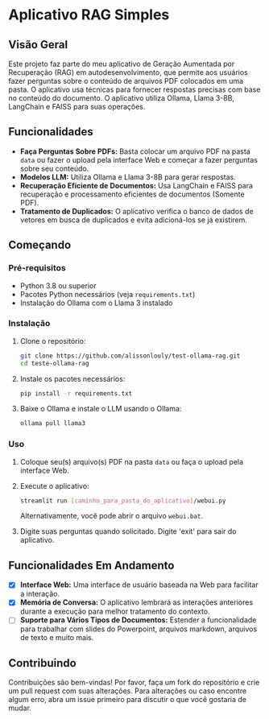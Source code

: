 # Aplicativo RAG Simples

## Visão Geral

Este projeto faz parte do meu aplicativo de Geração Aumentada por Recuperação (RAG) em autodesenvolvimento, que permite aos usuários fazer perguntas sobre o conteúdo de arquivos PDF colocados em uma pasta. O aplicativo usa técnicas para fornecer respostas precisas com base no conteúdo do documento. O aplicativo utiliza Ollama, Llama 3-8B, LangChain e FAISS para suas operações.

## Funcionalidades

- **Faça Perguntas Sobre PDFs:** Basta colocar um arquivo PDF na pasta `data` ou fazer o upload pela interface Web e começar a fazer perguntas sobre seu conteúdo.
- **Modelos LLM:** Utiliza Ollama e Llama 3-8B para gerar respostas.
- **Recuperação Eficiente de Documentos:** Usa LangChain e FAISS para recuperação e processamento eficientes de documentos (Somente PDF).
- **Tratamento de Duplicados:** O aplicativo verifica o banco de dados de vetores em busca de duplicados e evita adicioná-los se já existirem.

## Começando

### Pré-requisitos

- Python 3.8 ou superior
- Pacotes Python necessários (veja `requirements.txt`)
- Instalação do Ollama com o Llama 3 instalado

### Instalação

1. Clone o repositório:
   ```bash
   git clone https://github.com/alissonlouly/test-ollama-rag.git
   cd teste-ollama-rag
   ```
2. Instale os pacotes necessários:
   ```bash
   pip install -r requirements.txt
   ```
3. Baixe o Ollama e instale o LLM usando o Ollama:
   ```bash
   ollama pull llama3
   ```

### Uso

1. Coloque seu(s) arquivo(s) PDF na pasta `data` ou faça o upload pela interface Web.
2. Execute o aplicativo:

   ```bash
   streamlit run [caminho_para_pasta_do_aplicativo]/webui.py
   ```

   Alternativamente, você pode abrir o arquivo `webui.bat`.
3. Digite suas perguntas quando solicitado. Digite 'exit' para sair do aplicativo.

## Funcionalidades Em Andamento

- [X] **Interface Web:** Uma interface de usuário baseada na Web para facilitar a interação.
- [X] **Memória de Conversa:** O aplicativo lembrará as interações anteriores durante a execução para melhor tratamento do contexto.
- [ ] **Suporte para Vários Tipos de Documentos:** Estender a funcionalidade para trabalhar com slides do Powerpoint, arquivos markdown, arquivos de texto e muito mais.

## Contribuindo

Contribuições são bem-vindas! Por favor, faça um fork do repositório e crie um pull request com suas alterações. Para alterações ou caso encontre algum erro, abra um issue primeiro para discutir o que você gostaria de mudar.
